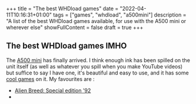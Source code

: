 +++
title = "The best WHDload games"
date = "2022-04-11T10:16:31+01:00"
tags = ["games", "whdload", "a500mini"]
description = "A list of the best WHDload games available, for use with the A500 mini or wherever else"
showFullContent = false
draft = true
+++

## The best WHDload games IMHO

The [A500 mini](https://retrogames.biz/products/thea500-mini/) has finally arrived. I think enough ink has been spilled on the unit itself (as well as whatever you spill when you make YouTube videos) but suffice to say I have one, it's beautiful and easy to use, and it has some [cool games](https://retrogames.biz/games/thea500-mini/) on it. My favourites are :

* [Alien Breed: Special edition '92](https://openretro.org/amiga/alien-breed-special-edition-92)
* 

